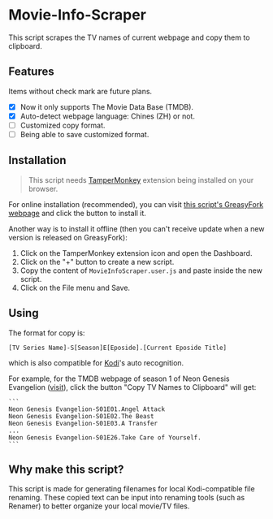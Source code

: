 # Movie-Info-Scraper

This script scrapes the TV names of current webpage and copy them to clipboard.

## Features

Items without check mark are future plans.

- [x] Now it only supports The Movie Data Base (TMDB).
- [x] Auto-detect webpage language: Chines (ZH) or not. 
- [ ] Customized copy format.
- [ ] Being able to save customized format.

## Installation

> This script needs [TamperMonkey](https://www.tampermonkey.net/) extension being installed on your browser. 
 
For online installation (recommended), you can visit [this script's GreasyFork webpage](https://greasyfork.org/en/scripts/408000-movie-info-scraper) and click the button to install it.

Another way is to install it offline (then you can't receive update when a new version is released on GreasyFork):
1. Click on the TamperMonkey extension icon and open the Dashboard.
2. Click on the "+" button to create a new script.
3. Copy the content of `MovieInfoScraper.user.js` and paste inside the new script.
4. Click on the File menu and Save.

## Using

The format for copy is:  
```
[TV Series Name]-S[Season]E[Eposide].[Current Eposide Title]
```
which is also compatible for [Kodi](https://kodi.tv/)'s auto recognition.

For example, for the TMDB webpage of season 1 of Neon Genesis Evangelion  ([visit](https://www.themoviedb.org/tv/890-neon-genesis-evangelion/season/1?language=en-US)), click the button "Copy TV Names to Clipboard" will get:
    
    ```
    Neon Genesis Evangelion-S01E01.Angel Attack
    Neon Genesis Evangelion-S01E02.The Beast
    Neon Genesis Evangelion-S01E03.A Transfer
    ...
    Neon Genesis Evangelion-S01E26.Take Care of Yourself.
    ```

## Why make this script?

This script is made for generating filenames for local Kodi-compatible file renaming. These copied text can be input into renaming tools (such as Renamer) to better organize your local movie/TV files.